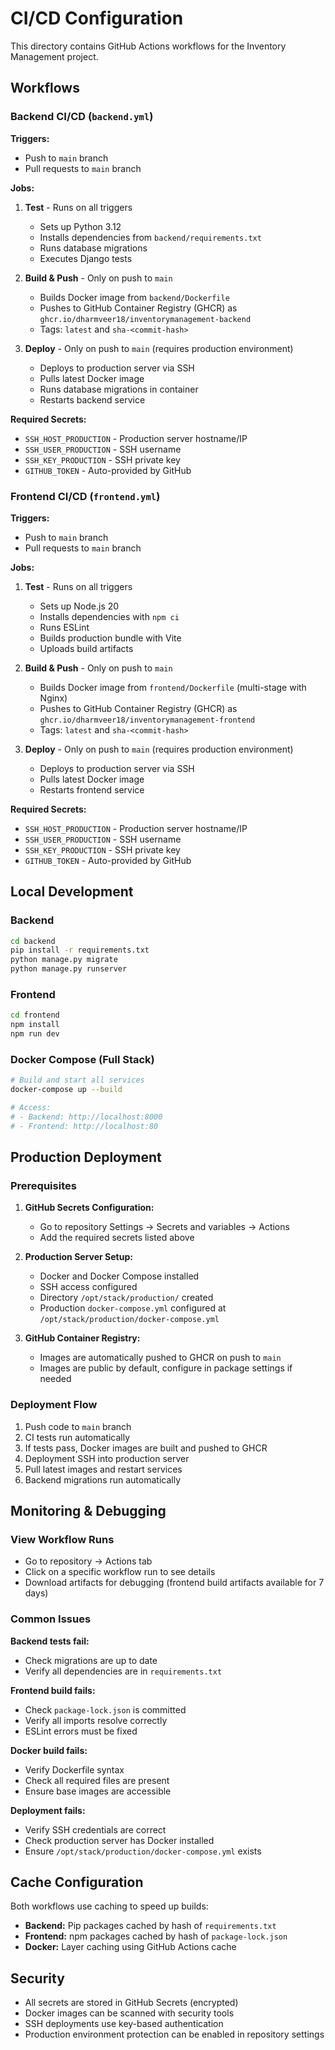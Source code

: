 # CI/CD Configuration

This directory contains GitHub Actions workflows for the Inventory Management project.

## Workflows

### Backend CI/CD (`backend.yml`)

**Triggers:**
- Push to `main` branch
- Pull requests to `main` branch

**Jobs:**

1. **Test** - Runs on all triggers
   - Sets up Python 3.12
   - Installs dependencies from `backend/requirements.txt`
   - Runs database migrations
   - Executes Django tests

2. **Build & Push** - Only on push to `main`
   - Builds Docker image from `backend/Dockerfile`
   - Pushes to GitHub Container Registry (GHCR) as `ghcr.io/dharmveer18/inventorymanagement-backend`
   - Tags: `latest` and `sha-<commit-hash>`

3. **Deploy** - Only on push to `main` (requires production environment)
   - Deploys to production server via SSH
   - Pulls latest Docker image
   - Runs database migrations in container
   - Restarts backend service

**Required Secrets:**
- `SSH_HOST_PRODUCTION` - Production server hostname/IP
- `SSH_USER_PRODUCTION` - SSH username
- `SSH_KEY_PRODUCTION` - SSH private key
- `GITHUB_TOKEN` - Auto-provided by GitHub

### Frontend CI/CD (`frontend.yml`)

**Triggers:**
- Push to `main` branch
- Pull requests to `main` branch

**Jobs:**

1. **Test** - Runs on all triggers
   - Sets up Node.js 20
   - Installs dependencies with `npm ci`
   - Runs ESLint
   - Builds production bundle with Vite
   - Uploads build artifacts

2. **Build & Push** - Only on push to `main`
   - Builds Docker image from `frontend/Dockerfile` (multi-stage with Nginx)
   - Pushes to GitHub Container Registry (GHCR) as `ghcr.io/dharmveer18/inventorymanagement-frontend`
   - Tags: `latest` and `sha-<commit-hash>`

3. **Deploy** - Only on push to `main` (requires production environment)
   - Deploys to production server via SSH
   - Pulls latest Docker image
   - Restarts frontend service

**Required Secrets:**
- `SSH_HOST_PRODUCTION` - Production server hostname/IP
- `SSH_USER_PRODUCTION` - SSH username
- `SSH_KEY_PRODUCTION` - SSH private key
- `GITHUB_TOKEN` - Auto-provided by GitHub

## Local Development

### Backend

```bash
cd backend
pip install -r requirements.txt
python manage.py migrate
python manage.py runserver
```

### Frontend

```bash
cd frontend
npm install
npm run dev
```

### Docker Compose (Full Stack)

```bash
# Build and start all services
docker-compose up --build

# Access:
# - Backend: http://localhost:8000
# - Frontend: http://localhost:80
```

## Production Deployment

### Prerequisites

1. **GitHub Secrets Configuration:**
   - Go to repository Settings → Secrets and variables → Actions
   - Add the required secrets listed above

2. **Production Server Setup:**
   - Docker and Docker Compose installed
   - SSH access configured
   - Directory `/opt/stack/production/` created
   - Production `docker-compose.yml` configured at `/opt/stack/production/docker-compose.yml`

3. **GitHub Container Registry:**
   - Images are automatically pushed to GHCR on push to `main`
   - Images are public by default, configure in package settings if needed

### Deployment Flow

1. Push code to `main` branch
2. CI tests run automatically
3. If tests pass, Docker images are built and pushed to GHCR
4. Deployment SSH into production server
5. Pull latest images and restart services
6. Backend migrations run automatically

## Monitoring & Debugging

### View Workflow Runs
- Go to repository → Actions tab
- Click on a specific workflow run to see details
- Download artifacts for debugging (frontend build artifacts available for 7 days)

### Common Issues

**Backend tests fail:**
- Check migrations are up to date
- Verify all dependencies are in `requirements.txt`

**Frontend build fails:**
- Check `package-lock.json` is committed
- Verify all imports resolve correctly
- ESLint errors must be fixed

**Docker build fails:**
- Verify Dockerfile syntax
- Check all required files are present
- Ensure base images are accessible

**Deployment fails:**
- Verify SSH credentials are correct
- Check production server has Docker installed
- Ensure `/opt/stack/production/docker-compose.yml` exists

## Cache Configuration

Both workflows use caching to speed up builds:
- **Backend:** Pip packages cached by hash of `requirements.txt`
- **Frontend:** npm packages cached by hash of `package-lock.json`
- **Docker:** Layer caching using GitHub Actions cache

## Security

- All secrets are stored in GitHub Secrets (encrypted)
- Docker images can be scanned with security tools
- SSH deployments use key-based authentication
- Production environment protection can be enabled in repository settings
